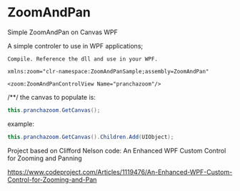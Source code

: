 # ZoomAndPan
Simple ZoomAndPan on Canvas WPF

A simple controler to use in WPF applications;

`
Compile. Reference the dll and use in your WPF.
`


````xaml
xmlns:zoom="clr-namespace:ZoomAndPanSample;assembly=ZoomAndPan"

<zoom:ZoomAndPanControlView Name="pranchazoom"/>
````

/**/
the canvas to populate is:
````C#
this.pranchazoom.GetCanvas();
````

example:
````C#
this.pranchazoom.GetCanvas().Children.Add(UIObject);
````


Project based on Clifford Nelson code:
An Enhanced WPF Custom Control for Zooming and Panning

https://www.codeproject.com/Articles/1119476/An-Enhanced-WPF-Custom-Control-for-Zooming-and-Pan
